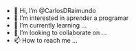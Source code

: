 - 👋 Hi, I’m @CarlosDRaimundo
- 👀 I’m interested in aprender a programar
- 🌱 I’m currently learning ...
- 💞️ I’m looking to collaborate on ...
- 📫 How to reach me ...

<!---
CarlosDRaimundo/CarlosDRaimundo is a ✨ special ✨ repository because its `README.md` (this file) appears on your GitHub profile.
You can click the Preview link to take a look at your changes.
--->

